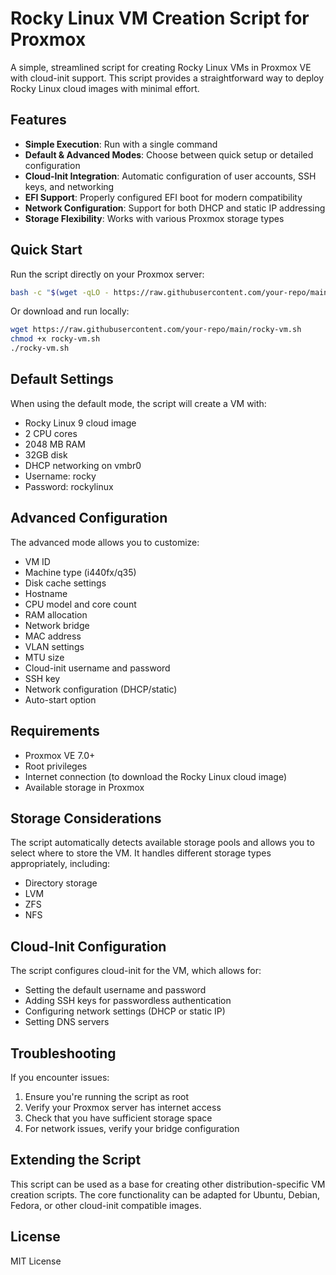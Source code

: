 # Rocky Linux VM Creation Script for Proxmox

A simple, streamlined script for creating Rocky Linux VMs in Proxmox VE with cloud-init support. This script provides a straightforward way to deploy Rocky Linux cloud images with minimal effort.

## Features

- **Simple Execution**: Run with a single command
- **Default & Advanced Modes**: Choose between quick setup or detailed configuration
- **Cloud-Init Integration**: Automatic configuration of user accounts, SSH keys, and networking
- **EFI Support**: Properly configured EFI boot for modern compatibility
- **Network Configuration**: Support for both DHCP and static IP addressing
- **Storage Flexibility**: Works with various Proxmox storage types

## Quick Start

Run the script directly on your Proxmox server:

```bash
bash -c "$(wget -qLO - https://raw.githubusercontent.com/your-repo/main/rocky-vm.sh)"
```

Or download and run locally:

```bash
wget https://raw.githubusercontent.com/your-repo/main/rocky-vm.sh
chmod +x rocky-vm.sh
./rocky-vm.sh
```

## Default Settings

When using the default mode, the script will create a VM with:

- Rocky Linux 9 cloud image
- 2 CPU cores
- 2048 MB RAM
- 32GB disk
- DHCP networking on vmbr0
- Username: rocky
- Password: rockylinux

## Advanced Configuration

The advanced mode allows you to customize:

- VM ID
- Machine type (i440fx/q35)
- Disk cache settings
- Hostname
- CPU model and core count
- RAM allocation
- Network bridge
- MAC address
- VLAN settings
- MTU size
- Cloud-init username and password
- SSH key
- Network configuration (DHCP/static)
- Auto-start option

## Requirements

- Proxmox VE 7.0+
- Root privileges
- Internet connection (to download the Rocky Linux cloud image)
- Available storage in Proxmox

## Storage Considerations

The script automatically detects available storage pools and allows you to select where to store the VM. It handles different storage types appropriately, including:

- Directory storage
- LVM
- ZFS
- NFS

## Cloud-Init Configuration

The script configures cloud-init for the VM, which allows for:

- Setting the default username and password
- Adding SSH keys for passwordless authentication
- Configuring network settings (DHCP or static IP)
- Setting DNS servers

## Troubleshooting

If you encounter issues:

1. Ensure you're running the script as root
2. Verify your Proxmox server has internet access
3. Check that you have sufficient storage space
4. For network issues, verify your bridge configuration

## Extending the Script

This script can be used as a base for creating other distribution-specific VM creation scripts. The core functionality can be adapted for Ubuntu, Debian, Fedora, or other cloud-init compatible images.

## License

MIT License
